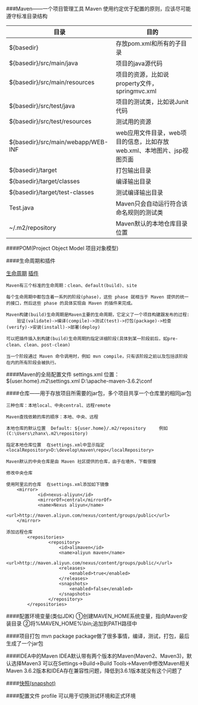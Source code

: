 ###Maven——一个项目管理工具
    Maven 使用约定优于配置的原则，应该尽可能遵守标准目录结构
    
|目录|目的|
|--------|--------|
|${basedir}	|存放pom.xml和所有的子目录|
|${basedir}/src/main/java	|项目的java源代码|
|${basedir}/src/main/resources|	项目的资源，比如说property文件，springmvc.xml|
|${basedir}/src/test/java	|项目的测试类，比如说Junit代码|
|${basedir}/src/test/resources|	测试用的资源|
|${basedir}/src/main/webapp/WEB-INF	|web应用文件目录，web项目的信息，比如存放web.xml、本地图片、jsp视图页面|
|${basedir}/target	|打包输出目录|
|${basedir}/target/classes	|编译输出目录|
|${basedir}/target/test-classes|	测试编译输出目录|
|Test.java	|Maven只会自动运行符合该命名规则的测试类|
|~/.m2/repository	|Maven默认的本地仓库目录位置|

####POM(Project Object Model 项目对象模型)

####生命周期和插件

   [生命周期](https://www.runoob.com/maven/maven-build-life-cycle.html)
   [插件](https://www.runoob.com/maven/maven-plugins.html)

    Maven有三个标准的生命周期：clean、default(build)、site
    
    每个生命周期中都包含着一系列的阶段(phase)，这些 phase 就相当于 Maven 提供的统一的接口，然后这些 phase 的具体实现由 Maven 的插件来完成。
    
    Maven构建(build)生命周期是Maven主要的生命周期，它定义了一个项目构建跟发布的过程:
        验证(validate)->编译(compile)->测试(test)->打包(package)->检查(verify)->安装(install)->部署(deploy)
    
    可以把插件插入到构建(build)生命周期的指定详细阶段(具体到某一阶段前后，如pre-clean、clean、post-clean)
    
    当一个阶段通过 Maven 命令调用时，例如 mvn compile，只有该阶段之前以及包括该阶段在内的所有阶段会被执行。

####Maven的全局配置文件   settings.xml
    位置：${user.home}\.m2\settings.xml
         D:\apache-maven-3.6.2\conf
         
####仓库——用于存放项目所需要的jar包，多个项目共享一个仓库里的相同jar包

    三种仓库：本地local、中央central、远程remote
    
    Maven查找依赖的库的顺序：本地、中央、远程
    
    本地仓库的默认位置  Default: ${user.home}/.m2/repository     例如(C:\Users\zhanx\.m2\repository)
    
    指定本地仓库位置  在settings.xml中显示指定   <localRepository>D:\develop\maven\repo</localRepository>
    
    Maven默认的中央仓库是由 Maven 社区提供的仓库，由于在墙外，下载很慢
    
    修改中央仓库
    
    使用阿里云的仓库  在settings.xml添加如下镜像
        <mirror>  
        		<id>nexus-aliyun</id>  
        		<mirrorOf>central</mirrorOf>    
        		<name>Nexus aliyun</name>  
        		<url>http://maven.aliyun.com/nexus/content/groups/public</url>  
        </mirror>
    
    添加远程仓库
            <repositories>  
                    <repository>  
                        <id>alimaven</id>  
                        <name>aliyun maven</name>  
                        <url>http://maven.aliyun.com/nexus/content/groups/public/</url>  
                        <releases>  
                            <enabled>true</enabled>  
                        </releases>  
                        <snapshots>  
                            <enabled>false</enabled>  
                        </snapshots>  
                    </repository>  
            </repositories>
        
####配置环境变量(类似JDK)
    ①创建MAVEN_HOME系统变量，指向Maven安装目录
    ②将%MAVEN_HOME%\bin;追加到PATH路径中
    
####项目打包
    mvn package
    package做了很多事情，编译，测试，打包，最后生成了一个jar包

####IDEA中的Maven
    IDEA默认带有两个版本的Maven(Maven2、Maven3)，默认选择Maven3
    可以在Settings->Build->Build Tools->Maven中修改Maven相关
    Maven 3.6.2版本和IDEA存在兼容性问题，降低到3.6.1版本就没有这个问题了
    
####[快照(snapshot)](https://www.runoob.com/maven/maven-snapshots.html)

####配置文件  profile
    可以用于切换测试环境和正式环境
